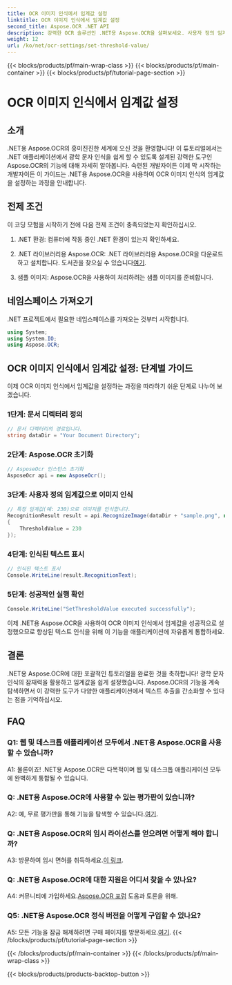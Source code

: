 ```yaml
---
title: OCR 이미지 인식에서 임계값 설정
linktitle: OCR 이미지 인식에서 임계값 설정
second_title: Aspose.OCR .NET API
description: 강력한 OCR 솔루션인 .NET용 Aspose.OCR을 살펴보세요. 사용자 정의 임계값을 손쉽게 설정하세요. 귀하의 애플리케이션에서 텍스트 인식을 향상시키십시오.
weight: 12
url: /ko/net/ocr-settings/set-threshold-value/
---
```


{{< blocks/products/pf/main-wrap-class >}}
{{< blocks/products/pf/main-container >}}
{{< blocks/products/pf/tutorial-page-section >}}

# OCR 이미지 인식에서 임계값 설정

## 소개

.NET용 Aspose.OCR의 흥미진진한 세계에 오신 것을 환영합니다! 이 튜토리얼에서는 .NET 애플리케이션에서 광학 문자 인식을 쉽게 할 수 있도록 설계된 강력한 도구인 Aspose.OCR의 기능에 대해 자세히 알아봅니다. 숙련된 개발자이든 이제 막 시작하는 개발자이든 이 가이드는 .NET용 Aspose.OCR을 사용하여 OCR 이미지 인식의 임계값을 설정하는 과정을 안내합니다.

## 전제 조건

이 코딩 모험을 시작하기 전에 다음 전제 조건이 충족되었는지 확인하십시오.

1. .NET 환경: 컴퓨터에 작동 중인 .NET 환경이 있는지 확인하세요.

2.  .NET 라이브러리용 Aspose.OCR: .NET 라이브러리용 Aspose.OCR을 다운로드하고 설치합니다. 도서관을 찾으실 수 있습니다[여기](https://releases.aspose.com/ocr/net/).

3. 샘플 이미지: Aspose.OCR을 사용하여 처리하려는 샘플 이미지를 준비합니다.

## 네임스페이스 가져오기

.NET 프로젝트에서 필요한 네임스페이스를 가져오는 것부터 시작합니다.

```csharp
using System;
using System.IO;
using Aspose.OCR;
```

## OCR 이미지 인식에서 임계값 설정: 단계별 가이드

이제 OCR 이미지 인식에서 임계값을 설정하는 과정을 따라하기 쉬운 단계로 나누어 보겠습니다.

### 1단계: 문서 디렉터리 정의

```csharp
// 문서 디렉터리의 경로입니다.
string dataDir = "Your Document Directory";
```

### 2단계: Aspose.OCR 초기화

```csharp
// AsposeOcr 인스턴스 초기화
AsposeOcr api = new AsposeOcr();
```

### 3단계: 사용자 정의 임계값으로 이미지 인식

```csharp
// 특정 임계값(예: 230)으로 이미지를 인식합니다.
RecognitionResult result = api.RecognizeImage(dataDir + "sample.png", new RecognitionSettings
{
    ThresholdValue = 230
});
```

### 4단계: 인식된 텍스트 표시

```csharp
// 인식된 텍스트 표시
Console.WriteLine(result.RecognitionText);
```

### 5단계: 성공적인 실행 확인

```csharp
Console.WriteLine("SetThresholdValue executed successfully");
```

이제 .NET용 Aspose.OCR을 사용하여 OCR 이미지 인식에서 임계값을 성공적으로 설정했으므로 향상된 텍스트 인식을 위해 이 기능을 애플리케이션에 자유롭게 통합하세요.

## 결론

.NET용 Aspose.OCR에 대한 포괄적인 튜토리얼을 완료한 것을 축하합니다! 광학 문자 인식의 잠재력을 활용하고 임계값을 쉽게 설정했습니다. Aspose.OCR의 기능을 계속 탐색하면서 이 강력한 도구가 다양한 애플리케이션에서 텍스트 추출을 간소화할 수 있다는 점을 기억하십시오.

## FAQ

### Q1: 웹 및 데스크톱 애플리케이션 모두에서 .NET용 Aspose.OCR을 사용할 수 있습니까?

A1: 물론이죠! .NET용 Aspose.OCR은 다목적이며 웹 및 데스크톱 애플리케이션 모두에 완벽하게 통합될 수 있습니다.

### Q: .NET용 Aspose.OCR에 사용할 수 있는 평가판이 있습니까?

 A2: 예, 무료 평가판을 통해 기능을 탐색할 수 있습니다.[여기](https://releases.aspose.com/).

### Q: .NET용 Aspose.OCR의 임시 라이선스를 얻으려면 어떻게 해야 합니까?

 A3: 방문하여 임시 면허를 취득하세요.[이 링크](https://purchase.aspose.com/temporary-license/).

### Q: .NET용 Aspose.OCR에 대한 지원은 어디서 찾을 수 있나요?

 A4: 커뮤니티에 가입하세요.[Aspose.OCR 포럼](https://forum.aspose.com/c/ocr/16) 도움과 토론을 위해.

### Q5: .NET용 Aspose.OCR 정식 버전을 어떻게 구입할 수 있나요?

 A5: 모든 기능을 잠금 해제하려면 구매 페이지를 방문하세요.[여기](https://purchase.aspose.com/buy).
{{< /blocks/products/pf/tutorial-page-section >}}

{{< /blocks/products/pf/main-container >}}
{{< /blocks/products/pf/main-wrap-class >}}

{{< blocks/products/products-backtop-button >}}
